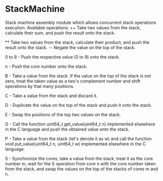 # StackMachine
Stack machine assembly module which allows concurrent stack operations execution. Available operations:
++ Take two values from the stack, calculate their sum, and push the result onto the stack.

** Take two values from the stack, calculate their product, and push the result onto the stack.
-- Negate the value on the top of the stack.

0 to 9 - Push the respective value (0 to 9) onto the stack.

n - Push the core number onto the stack.

B - Take a value from the stack. If the value on the top of the stack is not zero, treat the taken value as a two's complement number and shift operations by that many positions.

C - Take a value from the stack and discard it.

D - Duplicate the value on the top of the stack and push it onto the stack.

E - Swap the positions of the top two values on the stack.

G - Call the function uint64_t get_value(uint64_t n) implemented elsewhere in the C language and push the obtained value onto the stack.

P - Take a value from the stack (let's denote it as w) and call the function void put_value(uint64_t n, uint64_t w) implemented elsewhere in the C language.

S - Synchronize the cores, take a value from the stack, treat it as the core number m, wait for the S operation from core n with the core number taken from the stack, and swap the values on the top of the stacks of cores m and n.
